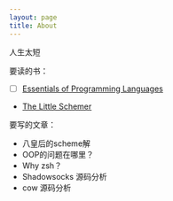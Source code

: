 ```yaml
---
layout: page
title: About
---
```


人生太短

要读的书：

* [ ] [Essentials of Programming Languages][1]
* [The Little Schemer][2]

要写的文章：

* 八皇后的scheme解
* OOP的问题在哪里？
* Why zsh？
* Shadowsocks 源码分析
* cow 源码分析

[1]:https://mitpress.mit.edu/books/essentials-programming-languages
[2]:https://mitpress.mit.edu/books/little-schemer
